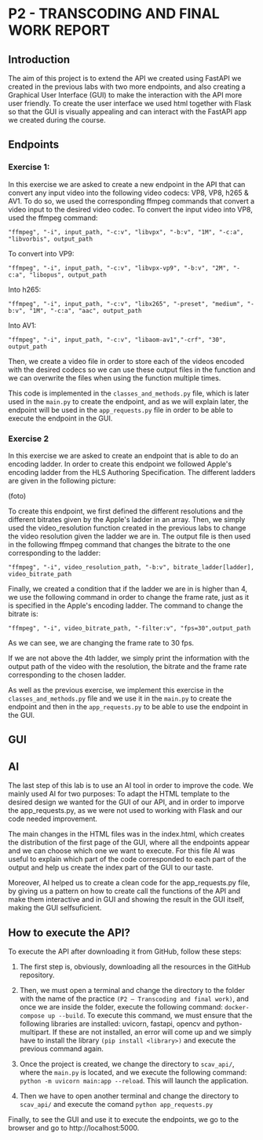 # P2 - TRANSCODING AND FINAL WORK REPORT

## Introduction

The aim of this project is to extend the API we created using FastAPI we created in the previous labs with two more endpoints, and also creating a Graphical User Interface (GUI) to make the interaction with the API more user friendly. To create the user interface we used html together with Flask so that the GUI is visually appealing and can interact with the FastAPI app we created during the course. 

## Endpoints

### Exercise 1: 

In this exercise we are asked to create a new endpoint in the API that can convert any input video into the following video codecs: VP8, VP8, h265 & AV1. To do so, we used the corresponding ffmpeg commands that convert a video input to the desired video codec. To convert the input video into VP8, used the ffmpeg command: 

```
"ffmpeg", "-i", input_path, "-c:v", "libvpx", "-b:v", "1M", "-c:a", "libvorbis", output_path
```

To convert into VP9: 

```
"ffmpeg", "-i", input_path, "-c:v", "libvpx-vp9", "-b:v", "2M", "-c:a", "libopus", output_path
```

Into h265: 

```
"ffmpeg", "-i", input_path, "-c:v", "libx265", "-preset", "medium", "-b:v", "1M", "-c:a", "aac", output_path

```

Into AV1: 

```
"ffmpeg", "-i", input_path, "-c:v", "libaom-av1","-crf", "30", output_path
```

Then, we create a video file in order to store each of the videos encoded with the desired codecs so we can use these output files in the function and we can overwrite the files when using the function multiple times. 

This code is implemented in the `classes_and_methods.py` file, which is later used in the `main.py` to create the endpoint, and as we will explain later, the endpoint will be used in the `app_requests.py` file in order to be able to execute the endpoint in the GUI. 

### Exercise 2

In this exercise we are asked to create an endpoint that is able to do an encoding ladder. In order to create this endpoint we followed Apple's encoding ladder from the HLS Authoring Specification. The different ladders are given in the following picture:  

(foto)

To create this endpoint, we first defined the different resolutions and the different bitrates given by the Apple's ladder in an array. Then, we simply used the video_resolution function created in the previous labs to change the video resolution given the ladder we are in. The output file is then used in the following ffmpeg command that changes the bitrate to the one corresponding to the ladder: 

```
"ffmpeg", "-i", video_resolution_path, "-b:v", bitrate_ladder[ladder], video_bitrate_path
```

Finally, we created a condition that if the ladder we are in is higher than 4, we use the following command in order to change the frame rate, just as it is specified in the Apple's encoding ladder. The command to change the bitrate is: 

```
"ffmpeg", "-i", video_bitrate_path, "-filter:v", "fps=30",output_path
```
As we can see, we are changing the frame rate to 30 fps. 

If we are not above the 4th ladder, we simply print the information with the output path of the video with the resolution, the bitrate and the frame rate corresponding to the chosen ladder. 

As well as the previous exercise, we implement this exercise in the `classes_and_methods.py` file and we use it in the `main.py` to create the endpoint and then in the `app_requests.py` to be able to use the endpoint in the GUI.

## GUI

## AI
The last step of this lab is to use an AI tool in order to improve the code. We mainly used AI for two purposes: To adapt the HTML template to the desired design we wanted for the GUI of our API, and in order to imporve the app_requests.py, as we were not used to working with Flask and our code needed improvement. 

The main changes in the HTML files was in the index.html, which creates the distribution of the first page of the GUI, where all the endpoints appear and we can choose which one we want to execute. For this file AI was useful to explain which part of the code corresponded to each part of the output and help us create the index part of the GUI to our taste. 

Moreover, AI helped us to create a clean code for the app_requests.py file, by giving us a pattern on how to create call the functions of the API and make them interactive and in GUI and showing the result in the GUI itself, making the GUI selfsuficient. 


## How to execute the API?
To execute the API after downloading it from GitHub, follow these steps:

1. The first step is, obviously, downloading all the resources in the GitHub repository. 

2. Then, we must open a terminal and change the directory to the folder with the name of the practice `(P2 – Transcoding and final work)`, and once we are inside the folder, execute the following command: `docker-compose up --build`.
To execute this command, we must ensure that the following libraries are installed: uvicorn, fastapi, opencv and python-multipart. If these are not installed, an error will come up and we simply have to install the library `(pip install <library>)` and execute the previous command again. 

3. Once the project is created, we change the directory to `scav_api/`, where the `main.py` is located, and we execute the following command:
`python -m uvicorn main:app --reload`. This will launch the application. 

4. Then we have to open another terminal and change the directory to `scav_api/` and execute the comand 
`python app_requests.py`

Finally, to see the GUI and use it to execute the endpoints, we go to the browser and go to http://localhost:5000. 

